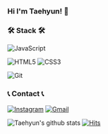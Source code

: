 ### Hi I'm Taehyun! 👋

### 🛠 Stack 🛠
![JavaScript](https://img.shields.io/badge/JavaScript-F7DF1E?style=flat&logo=JavaScript&logoColor=black)

![HTML5](https://img.shields.io/badge/HTML5-E34F26?style=flat&logo=HTML5&logoColor=white)
![CSS3](https://img.shields.io/badge/CSS3-1572B6?style=flat&logo=CSS3&logoColor=white)

![Git](https://img.shields.io/badge/Git-000000?style=flat&logo=Git&logoColor=white)

### 📞 Contact 📞
[![Instagram](https://img.shields.io/badge/Instagram-E4405F?style=flat-&logo=Instagram&logoColor=white)](https://www.instagram.com/jeontaehyun0203/)
[![Gmail](https://img.shields.io/badge/Mail-EA4335?style=flat&logo=Gmail&logoColor=white)](mailto:jeontaehyun0203@gmail.com)

![Taehyun's github stats](https://github-readme-stats.vercel.app/api?username=TaehyunJeon0203&show_icons=true&theme=dark)
[![Hits](https://hits.seeyoufarm.com/api/count/incr/badge.svg?url=https%3A%2F%2Fgithub.com%2FTaehyunJeon0203&count_bg=%2379C83D&title_bg=%23555555&icon=&icon_color=%23E7E7E7&title=Visit&edge_flat=false)](https://hits.seeyoufarm.com)

